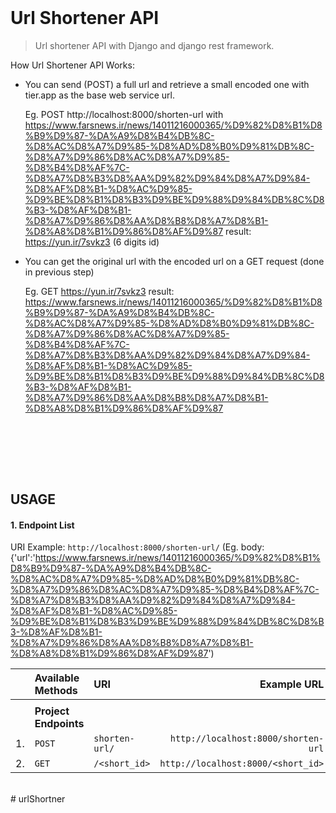 <!-- header -->
<h1 style="text-align: left; margin-top:0px;">
  Url Shortener API
</h1>

> Url shortener API with Django and django rest framework.


How Url Shortener API Works:
- You can send (POST) a full url and retrieve a small encoded one with tier.app as the base web service url.

    Eg. POST http://localhost:8000/shorten-url
        with https://www.farsnews.ir/news/14011216000365/%D9%82%D8%B1%D8%B9%D9%87-%DA%A9%D8%B4%DB%8C-%D8%AC%D8%A7%D9%85-%D8%AD%D8%B0%D9%81%DB%8C-%D8%A7%D9%86%D8%AC%D8%A7%D9%85-%D8%B4%D8%AF%7C-%D8%A7%D8%B3%D8%AA%D9%82%D9%84%D8%A7%D9%84-%D8%AF%D8%B1-%D8%AC%D9%85-%D9%BE%D8%B1%D8%B3%D9%BE%D9%88%D9%84%DB%8C%D8%B3-%D8%AF%D8%B1-%D8%A7%D9%86%D8%AA%D8%B8%D8%A7%D8%B1-%D8%A8%D8%B1%D9%86%D8%AF%D9%87
        result: https://yun.ir/7svkz3 (6 digits id)
    
- You can get the original url with the encoded url on a GET request (done in previous step)

    Eg. GET https://yun.ir/7svkz3
        result: https://www.farsnews.ir/news/14011216000365/%D9%82%D8%B1%D8%B9%D9%87-%DA%A9%D8%B4%DB%8C-%D8%AC%D8%A7%D9%85-%D8%AD%D8%B0%D9%81%DB%8C-%D8%A7%D9%86%D8%AC%D8%A7%D9%85-%D8%B4%D8%AF%7C-%D8%A7%D8%B3%D8%AA%D9%82%D9%84%D8%A7%D9%84-%D8%AF%D8%B1-%D8%AC%D9%85-%D9%BE%D8%B1%D8%B3%D9%BE%D9%88%D9%84%DB%8C%D8%B3-%D8%AF%D8%B1-%D8%A7%D9%86%D8%AA%D8%B8%D8%A7%D8%B1-%D8%A8%D8%B1%D9%86%D8%AF%D9%87
        

<br><br>


<br><br>

## USAGE
#### 1. Endpoint List
URI Example: `http://localhost:8000/shorten-url/`
(Eg. body: {'url':'https://www.farsnews.ir/news/14011216000365/%D9%82%D8%B1%D8%B9%D9%87-%DA%A9%D8%B4%DB%8C-%D8%AC%D8%A7%D9%85-%D8%AD%D8%B0%D9%81%DB%8C-%D8%A7%D9%86%D8%AC%D8%A7%D9%85-%D8%B4%D8%AF%7C-%D8%A7%D8%B3%D8%AA%D9%82%D9%84%D8%A7%D9%84-%D8%AF%D8%B1-%D8%AC%D9%85-%D9%BE%D8%B1%D8%B3%D9%BE%D9%88%D9%84%DB%8C%D8%B3-%D8%AF%D8%B1-%D8%A7%D9%86%D8%AA%D8%B8%D8%A7%D8%B1-%D8%A8%D8%B1%D9%86%D8%AF%D9%87')

| | Available Methods | URI | Example URL |
| -: | :- | :- | -: |
| | | | |
| | **Project Endpoints** | | |
| 1. | `POST` | `shorten-url/` | `http://localhost:8000/shorten-url` |
| 2. | `GET`  | `/<short_id>` | `http://localhost:8000/<short_id>` |


<br>
# urlShortner
